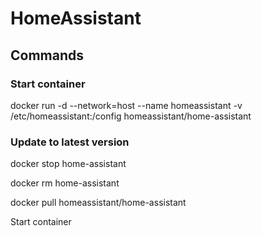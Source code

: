 # HomeAssistant

## Commands

### Start container
docker run -d --network=host --name homeassistant -v /etc/homeassistant:/config homeassistant/home-assistant

### Update to latest version
docker stop home-assistant

docker rm home-assistant

docker pull homeassistant/home-assistant

Start container
